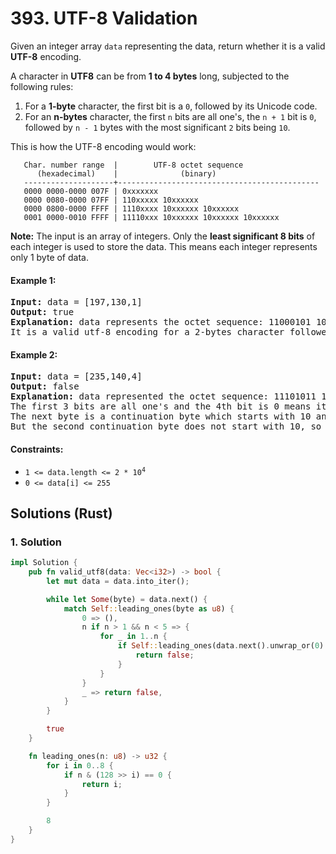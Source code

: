 # 393. UTF-8 Validation
Given an integer array `data` representing the data, return whether it is a valid **UTF-8** encoding.

A character in **UTF8** can be from **1 to 4 bytes** long, subjected to the following rules:
1. For a **1-byte** character, the first bit is a `0`, followed by its Unicode code.
2. For an **n-bytes** character, the first `n` bits are all one's, the `n + 1` bit is `0`, followed by `n - 1` bytes with the most significant `2` bits being `10`.

This is how the UTF-8 encoding would work:
```
   Char. number range  |        UTF-8 octet sequence
      (hexadecimal)    |              (binary)
   --------------------+---------------------------------------------
   0000 0000-0000 007F | 0xxxxxxx
   0000 0080-0000 07FF | 110xxxxx 10xxxxxx
   0000 0800-0000 FFFF | 1110xxxx 10xxxxxx 10xxxxxx
   0001 0000-0010 FFFF | 11110xxx 10xxxxxx 10xxxxxx 10xxxxxx
```

**Note:** The input is an array of integers. Only the **least significant 8 bits** of each integer is used to store the data. This means each integer represents only 1 byte of data.

#### Example 1:
<pre>
<strong>Input:</strong> data = [197,130,1]
<strong>Output:</strong> true
<strong>Explanation:</strong> data represents the octet sequence: 11000101 10000010 00000001.
It is a valid utf-8 encoding for a 2-bytes character followed by a 1-byte character.
</pre>

#### Example 2:
<pre>
<strong>Input:</strong> data = [235,140,4]
<strong>Output:</strong> false
<strong>Explanation:</strong> data represented the octet sequence: 11101011 10001100 00000100.
The first 3 bits are all one's and the 4th bit is 0 means it is a 3-bytes character.
The next byte is a continuation byte which starts with 10 and that's correct.
But the second continuation byte does not start with 10, so it is invalid.
</pre>

#### Constraints:
* <code>1 <= data.length <= 2 * 10<sup>4</sup></code>
* `0 <= data[i] <= 255`

## Solutions (Rust)

### 1. Solution
```Rust
impl Solution {
    pub fn valid_utf8(data: Vec<i32>) -> bool {
        let mut data = data.into_iter();

        while let Some(byte) = data.next() {
            match Self::leading_ones(byte as u8) {
                0 => (),
                n if n > 1 && n < 5 => {
                    for _ in 1..n {
                        if Self::leading_ones(data.next().unwrap_or(0) as u8) != 1 {
                            return false;
                        }
                    }
                }
                _ => return false,
            }
        }

        true
    }

    fn leading_ones(n: u8) -> u32 {
        for i in 0..8 {
            if n & (128 >> i) == 0 {
                return i;
            }
        }

        8
    }
}
```
